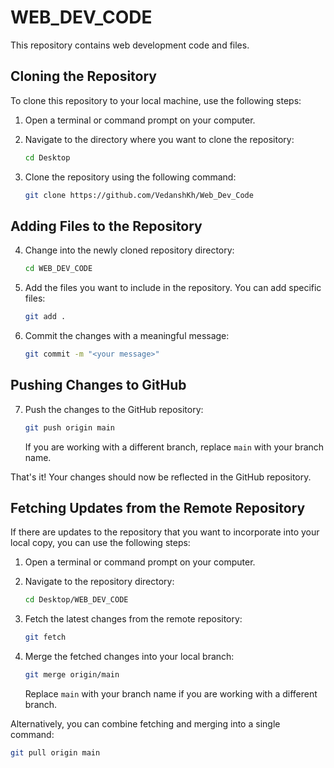 # WEB_DEV_CODE

This repository contains web development code and files.

## Cloning the Repository

To clone this repository to your local machine, use the following steps:

1. Open a terminal or command prompt on your computer.

2. Navigate to the directory where you want to clone the repository:

    ```bash
    cd Desktop
    ```

3. Clone the repository using the following command:

    ```bash
    git clone https://github.com/VedanshKh/Web_Dev_Code
    ```

## Adding Files to the Repository

4. Change into the newly cloned repository directory:

    ```bash
    cd WEB_DEV_CODE
    ```

5. Add the files you want to include in the repository. You can add specific files:

    ```bash
    git add .
    ```

6. Commit the changes with a meaningful message:

    ```bash
    git commit -m "<your message>"
    ```

## Pushing Changes to GitHub

7. Push the changes to the GitHub repository:

    ```bash
    git push origin main
    ```

   If you are working with a different branch, replace `main` with your branch name.

That's it! Your changes should now be reflected in the GitHub repository.

## Fetching Updates from the Remote Repository

If there are updates to the repository that you want to incorporate into your local copy, you can use the following steps:

1. Open a terminal or command prompt on your computer.

2. Navigate to the repository directory:

    ```bash
    cd Desktop/WEB_DEV_CODE
    ```

3. Fetch the latest changes from the remote repository:

    ```bash
    git fetch
    ```

4. Merge the fetched changes into your local branch:

    ```bash
    git merge origin/main
    ```

   Replace `main` with your branch name if you are working with a different branch.

Alternatively, you can combine fetching and merging into a single command:

   ```bash
   git pull origin main
